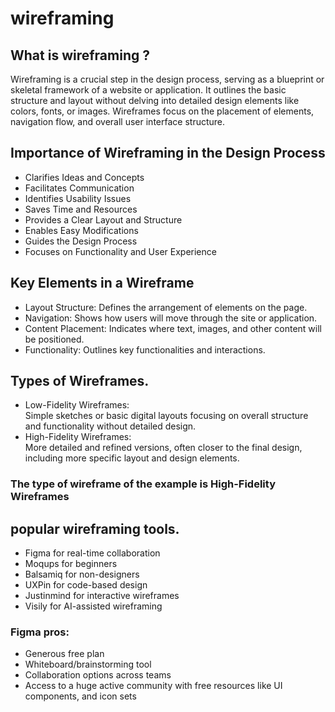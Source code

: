 # wireframing
## What is wireframing ?
Wireframing is a crucial step in the design process, serving as a blueprint or skeletal framework of a website or application. It outlines the basic structure and layout without delving into detailed design elements like colors, fonts, or images. Wireframes focus on the placement of elements, navigation flow, and overall user interface structure.
## Importance of Wireframing in the Design Process
* Clarifies Ideas and Concepts
* Facilitates Communication
* Identifies Usability Issues
* Saves Time and Resources
* Provides a Clear Layout and Structure
* Enables Easy Modifications
* Guides the Design Process
* Focuses on Functionality and User Experience
## Key Elements in a Wireframe
* Layout Structure: Defines the arrangement of elements on the page.
* Navigation: Shows how users will move through the site or application.
* Content Placement: Indicates where text, images, and other content will be positioned.
* Functionality: Outlines key functionalities and interactions.

## Types of Wireframes.
* Low-Fidelity Wireframes:<br>
   Simple sketches or basic digital layouts focusing on overall structure and functionality without detailed design.
* High-Fidelity Wireframes:<br>
   More detailed and refined versions, often closer to the final design, including more specific layout and design elements.
### The type of wireframe of the example is High-Fidelity Wireframes
## popular wireframing tools.
* Figma for real-time collaboration
* Moqups for beginners
* Balsamiq for non-designers
* UXPin for code-based design
* Justinmind for interactive wireframes
* Visily for AI-assisted wireframing
### Figma pros:
* Generous free plan
* Whiteboard/brainstorming tool
* Collaboration options across teams
* Access to a huge active community with free resources like UI components, and icon sets




